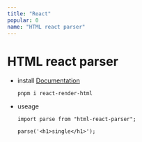 ```yaml
---
title: "React"
popular: 0
name: "HTML react parser"
---
```


# HTML react parser

- install [Documentation](https://www.npmjs.com/package/html-react-parser)

  ```
  pnpm i react-render-html
  ```

- useage

  ```
  import parse from "html-react-parser";
  ```

  ```
  parse('<h1>single</h1>');
  ```
